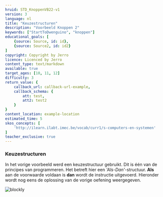 ```yaml
---
hruid: STD_KnoppenVB22-v1
version: 3
language: nl
title: "Keuzestructuren"
description: "Voorbeeld Knoppen 2"
keywords: ["StartToDwenguino", "knoppen"]
educational_goals: [
    {source: Source, id: id}, 
    {source: Source2, id: id2}
]
copyright: Copyright by Jerro
licence: Licenced by Jerro
content_type: text/markdown
available: true
target_ages: [10, 11, 12]
difficulty: 3
return_value: {
    callback_url: callback-url-example,
    callback_schema: {
        att: test,
        att2: test2
    }
}
content_location: example-location
estimated_time: 5
skos_concepts: [
    'http://ilearn.ilabt.imec.be/vocab/curr1/s-computers-en-systemen'
]
teacher_exclusive: true
---
```

### Keuzestructuren

In het vorige voorbeeld werd een keuzestructuur gebruikt. Dit is één van de principes van programmeren. Het betreft hier een *'Als-Dan'*-structuur. **Als** aan de voorwaarde voldaan is **dan** wordt de instructie uitgevoerd. Hieronder wordt nog eens de oplossing van de vorige oefening weergegeven.

![blockly](@learning-object/KNOPwgs2-v1/nl/3) 